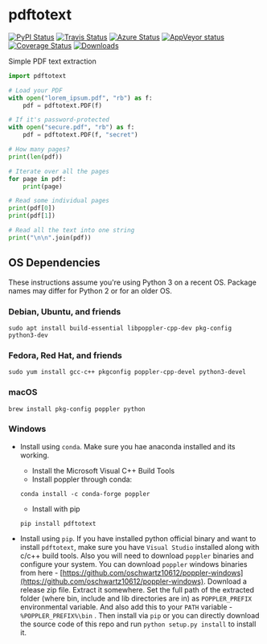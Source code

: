# pdftotext

[![PyPI Status](https://img.shields.io/pypi/v/pdftotext.svg)](https://pypi.python.org/pypi/pdftotext)
[![Travis Status](https://api.travis-ci.com/jalan/pdftotext.svg?branch=master)](https://travis-ci.com/jalan/pdftotext)
[![Azure Status](https://dev.azure.com/jalanpalmer/jalanpalmer/_apis/build/status/jalan.pdftotext?branchName=master)](https://dev.azure.com/jalanpalmer/jalanpalmer/_build/latest?definitionId=1&branchName=master)
[![AppVeyor status](https://ci.appveyor.com/api/projects/status/uwcjxgu31kirkiuj/branch/master?svg=true)](https://ci.appveyor.com/project/jalan/pdftotext/branch/master)
[![Coverage Status](https://coveralls.io/repos/github/jalan/pdftotext/badge.svg?branch=master)](https://coveralls.io/github/jalan/pdftotext?branch=master)
[![Downloads](https://img.shields.io/pypi/dm/pdftotext.svg)](https://pypistats.org/packages/pdftotext)

Simple PDF text extraction

```python
import pdftotext

# Load your PDF
with open("lorem_ipsum.pdf", "rb") as f:
    pdf = pdftotext.PDF(f)

# If it's password-protected
with open("secure.pdf", "rb") as f:
    pdf = pdftotext.PDF(f, "secret")

# How many pages?
print(len(pdf))

# Iterate over all the pages
for page in pdf:
    print(page)

# Read some individual pages
print(pdf[0])
print(pdf[1])

# Read all the text into one string
print("\n\n".join(pdf))
```


## OS Dependencies

These instructions assume you're using Python 3 on a recent OS. Package names
may differ for Python 2 or for an older OS.

### Debian, Ubuntu, and friends

```
sudo apt install build-essential libpoppler-cpp-dev pkg-config python3-dev
```

### Fedora, Red Hat, and friends

```
sudo yum install gcc-c++ pkgconfig poppler-cpp-devel python3-devel
```

### macOS

```
brew install pkg-config poppler python
```

### Windows

 - Install using `conda`. Make sure you hae anaconda installed and its working.

    - Install the Microsoft Visual C++ Build Tools
    - Install poppler through conda:
    ```
    conda install -c conda-forge poppler
    ```
    - Install with pip
    ```
    pip install pdftotext
    ```
 - Install using `pip`. If you have installed python official binary and want to
   install `pdftotext`, make sure you have `Visual Studio` installed along with
   c/c++ build tools. Also you will need to download `poppler` binaries and
   configure your system. You can download `poppler` windows binaries from here -
   [https://github.com/oschwartz10612/poppler-windows](https://github.com/oschwartz10612/poppler-windows). Download a release zip file. Extract it somewhere. Set the full path of the extracted folder (where bin, include
   and lib directories are in) as `POPPLER_PREFIX` environmental variable. 
   And also add this to your `PATH` variable - `%POPPLER_PREFIX%\bin` . Then 
   install via `pip` or you can directly download the source code of this repo
   and run `python setup.py install` to install it.

